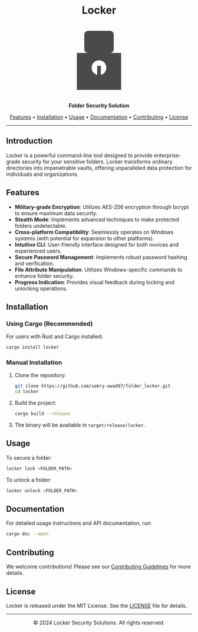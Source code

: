 <div align="center">

# Locker

<svg width="200" height="200" viewBox="0 0 200 200" xmlns="http://www.w3.org/2000/svg">
  <rect x="40" y="80" width="120" height="100" fill="#4A4A4A"/>
  <rect x="60" y="20" width="80" height="60" rx="10" fill="#4A4A4A"/>
  <circle cx="100" cy="120" r="20" fill="#FFFFFF"/>
  <rect x="95" y="115" width="10" height="25" fill="#4A4A4A"/>
</svg>

**Folder Security Solution**

[Features](#features) • [Installation](#installation) • [Usage](#usage) • [Documentation](#documentation) • [Contributing](#contributing) • [License](#license)

</div>

---

## Introduction

Locker is a powerful command-line tool designed to provide enterprise-grade security for your sensitive folders. Locker transforms ordinary directories into impenetrable vaults, offering unparalleled data protection for individuals and organizations.

## Features

- **Military-grade Encryption**: Utilizes AES-256 encryption through bcrypt to ensure maximum data security.
- **Stealth Mode**: Implements advanced techniques to make protected folders undetectable.
- **Cross-platform Compatibility**: Seamlessly operates on Windows systems (with potential for expansion to other platforms).
- **Intuitive CLI**: User-friendly interface designed for both novices and experienced users.
- **Secure Password Management**: Implements robust password hashing and verification.
- **File Attribute Manipulation**: Utilizes Windows-specific commands to enhance folder security.
- **Progress Indication**: Provides visual feedback during locking and unlocking operations.

## Installation

### Using Cargo (Recommended)

For users with Rust and Cargo installed:

```bash
cargo install locker
```

### Manual Installation

1. Clone the repository:

   ```bash
   git clone https://github.com/sabry-awad97/folder_locker.git
   cd locker
   ```

2. Build the project:

   ```bash
   cargo build --release
   ```

3. The binary will be available in `target/release/locker`.

## Usage

To secure a folder:

```bash
locker lock <FOLDER_PATH>
```

To unlock a folder:

```bash
locker unlock <FOLDER_PATH>
```

## Documentation

For detailed usage instructions and API documentation, run:

```bash
cargo doc --open
```

## Contributing

We welcome contributions! Please see our [Contributing Guidelines](CONTRIBUTING.md) for more details.

## License

Locker is released under the MIT License. See the [LICENSE](LICENSE) file for details.

---

<div align="center">
© 2024 Locker Security Solutions. All rights reserved.
</div>
